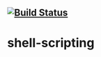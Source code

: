 [![Build Status](https://travis-ci.org/wluisaraujo/shell-scripting.svg?branch=master)](https://travis-ci.org/wluisaraujo/shell-scripting)
---

# shell-scripting

